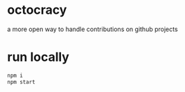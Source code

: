 # octocracy

a more open way to handle contributions on github projects

# run locally

```bash
npm i
npm start
```
